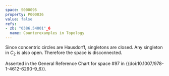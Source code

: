 ```yaml
---
space: S000095
property: P000036
value: false
refs:
- zb: "0386.54001"_6
  name: Counterexamples in Topology
---
```


Since concentric circles are Hausdorff, singletons are closed. Any singleton in $C_2$ is also open. Therefore the space is disconnected.

Asserted in the General Reference Chart for space #97 in
{{doi:10.1007/978-1-4612-6290-9_6}}.
